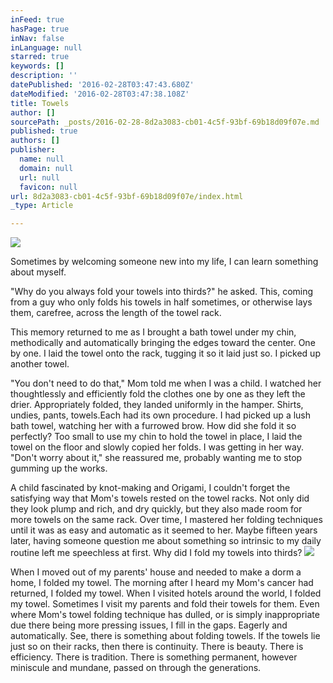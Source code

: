 ```yaml
---
inFeed: true
hasPage: true
inNav: false
inLanguage: null
starred: true
keywords: []
description: ''
datePublished: '2016-02-28T03:47:43.680Z'
dateModified: '2016-02-28T03:47:38.108Z'
title: Towels
author: []
sourcePath: _posts/2016-02-28-8d2a3083-cb01-4c5f-93bf-69b18d09f07e.md
published: true
authors: []
publisher:
  name: null
  domain: null
  url: null
  favicon: null
url: 8d2a3083-cb01-4c5f-93bf-69b18d09f07e/index.html
_type: Article

---
```

![](https://the-grid-user-content.s3-us-west-2.amazonaws.com/da86fa55-7211-4350-a2d8-23e0f4dac851.JPG)

Sometimes by welcoming someone new into my life, I can learn
something about myself.

"Why do you always fold your towels into thirds?" he asked.
This, coming from a guy who only folds his towels in half sometimes, or
otherwise lays them, carefree, across the length of the towel rack.

This memory returned to me as I brought a bath towel under
my chin, methodically and automatically bringing the edges toward the
center. One by one. I laid the towel onto the rack, tugging it so
it laid just so. I picked up another
towel.

"You don't need to do that," Mom told me when I was a
child. I watched her thoughtlessly and
efficiently fold the clothes one by one as they left the drier. Appropriately folded, they landed uniformly
in the hamper. Shirts, undies, pants,
towels.Each had its own procedure. I had picked up a lush bath towel, watching
her with a furrowed brow. How did she
fold it so perfectly? Too small to use
my chin to hold the towel in place, I laid the towel on the floor and slowly
copied her folds. I was getting in her
way. "Don't worry about it," she reassured me, probably wanting me to stop
gumming up the works.

A child fascinated by knot-making and Origami, I couldn't
forget the satisfying way that Mom's towels rested on the towel racks. Not only did they look plump and rich, and
dry quickly, but they also made room for more towels on the same rack. Over time, I mastered her folding techniques
until it was as easy and automatic as it seemed to her. Maybe fifteen years later, having someone
question me about something so intrinsic to my daily routine left me speechless
at first. Why did I fold my towels into
thirds?
![](https://the-grid-user-content.s3-us-west-2.amazonaws.com/dfc0b31e-97a3-45f7-882a-710388c5bc12.JPG)

When I moved out of my parents' house and needed to make a dorm
a home, I folded my towel. The morning
after I heard my Mom's cancer had returned, I folded my towel. When I visited hotels around the world, I
folded my towel. Sometimes I visit my
parents and fold their towels for them. Even where Mom's towel folding technique has dulled, or is simply
inappropriate due there being more pressing issues, I fill in the gaps. Eagerly and automatically. See, there is something about folding towels.
If the towels lie just so on their racks, then there is continuity. There is beauty. There is efficiency. There is tradition. There is something permanent, however
miniscule and mundane, passed on through the generations.